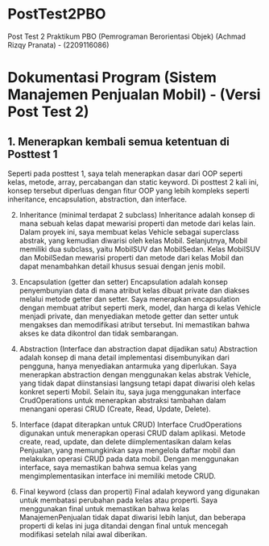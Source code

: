 # PostTest2PBO
Post Test 2 Praktikum PBO (Pemrograman Berorientasi Objek) (Achmad Rizqy Pranata) - (2209116086)

# Dokumentasi Program (Sistem Manajemen Penjualan Mobil) - (Versi Post Test 2)

## 1. Menerapkan kembali semua ketentuan di Posttest 1
Seperti pada posttest 1, saya telah menerapkan dasar dari OOP seperti kelas, metode, array, percabangan dan static keyword. Di posttest 2 kali ini, konsep tersebut diperluas dengan fitur OOP yang lebih kompleks seperti inheritance, encapsulation, abstraction, dan interface.

2. Inheritance (minimal terdapat 2 subclass)
Inheritance adalah konsep di mana sebuah kelas dapat mewarisi properti dan metode dari kelas lain. Dalam proyek ini, saya membuat kelas Vehicle sebagai superclass abstrak, yang kemudian diwarisi oleh kelas Mobil. Selanjutnya, Mobil memiliki dua subclass, yaitu MobilSUV dan MobilSedan. Kelas MobilSUV dan MobilSedan mewarisi properti dan metode dari kelas Mobil dan dapat menambahkan detail khusus sesuai dengan jenis mobil.

3. Encapsulation (getter dan setter)
Encapsulation adalah konsep penyembunyian data di mana atribut kelas dibuat private dan diakses melalui metode getter dan setter. Saya menerapkan encapsulation dengan membuat atribut seperti merk, model, dan harga di kelas Vehicle menjadi private, dan menyediakan metode getter dan setter untuk mengakses dan memodifikasi atribut tersebut. Ini memastikan bahwa akses ke data dikontrol dan tidak sembarangan.

4. Abstraction (Interface dan abstraction dapat dijadikan satu)
Abstraction adalah konsep di mana detail implementasi disembunyikan dari pengguna, hanya menyediakan antarmuka yang diperlukan. Saya menerapkan abstraction dengan menggunakan kelas abstrak Vehicle, yang tidak dapat diinstansiasi langsung tetapi dapat diwarisi oleh kelas konkret seperti Mobil. Selain itu, saya juga menggunakan interface CrudOperations untuk menerapkan abstraksi tambahan dalam menangani operasi CRUD (Create, Read, Update, Delete).

5. Interface (dapat diterapkan untuk CRUD)
Interface CrudOperations digunakan untuk menerapkan operasi CRUD dalam aplikasi. Metode create, read, update, dan delete diimplementasikan dalam kelas Penjualan, yang memungkinkan saya mengelola daftar mobil dan melakukan operasi CRUD pada data mobil. Dengan menggunakan interface, saya memastikan bahwa semua kelas yang mengimplementasikan interface ini memiliki metode CRUD.

6. Final keyword (class dan properti)
Final adalah keyword yang digunakan untuk membatasi perubahan pada kelas atau properti. Saya menggunakan final untuk memastikan bahwa kelas ManajemenPenjualan tidak dapat diwarisi lebih lanjut, dan beberapa properti di kelas ini juga ditandai dengan final untuk mencegah modifikasi setelah nilai awal diberikan.

